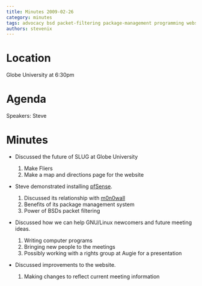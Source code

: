 ```yaml
---
title: Minutes 2009-02-26
category: minutes
tags: advocacy bsd packet-filtering package-management programming website
authors: stevenix
---
```


Location
========

Globe University at 6:30pm

Agenda
======

Speakers: Steve

Minutes
=======

-   Discussed the future of SLUG at Globe University
    1.  Make Fliers
    2.  Make a map and directions page for the website

-   Steve demonstrated installing [pfSense](http://www.pfsense.org/).
    1.  Discussed its relationship with [m0n0wall](http://m0n0.ch/wall/)
    2.  Benefits of its package management system
    3.  Power of BSDs packet filtering

-   Discussed how we can help GNU/Linux newcomers and future meeting
    ideas.
    1.  Writing computer programs
    2.  Bringing new people to the meetings
    3.  Possibly working with a rights group at Augie for a presentation

-   Discussed improvements to the website.
    1.  Making changes to reflect current meeting information

